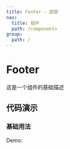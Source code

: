```yaml
---
title: Footer - 底部
nav:
  title: 组件
  path: /components
group:
  path: /
---
```


# Footer

这是一个组件的基础描述

## 代码演示

### 基础用法

Demo:

<code src="./index.ts"  background="#f0f2f5" />
